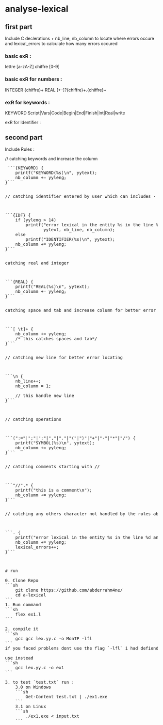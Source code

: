# analyse-lexical

## first part

Include C declerations + nb_line, nb_column to locate where errors occure and lexical_errors to calculate how many errors occured

### basic exR :
lettre [a-zA-Z]
chiffre [0-9]

### basic exR for numbers :
INTEGER {chiffre}+
REAL [+-]?{chiffre}+\.{chiffre}+

### exR for keywords :
KEYWORD Script|Vars|Code|Begin|End|Finish|Int|Real|write

exR for Identifier :

## second part

Include Rules :

// catching keywords and increase the column

<pre> ```{KEYWORD} {
    printf("KEYWORD(%s)\n", yytext);
    nb_column += yyleng;
}``` <pre>

// catching identifier entered by user which can includes - and _ in the middle


<pre>```{IDF} {
    if (yyleng > 14)
        printf("error lexical in the entity %s in the line %d and column %d - must be <= 14 chars\n",
               yytext, nb_line, nb_column);
    else
        printf("IDENTIFIER(%s)\n", yytext);
    nb_column += yyleng;
}```<pre>

catching real and integer


<pre>```{REAL} {
    printf("REAL(%s)\n", yytext);
    nb_column += yyleng;
}```<pre>

catching space and tab and increase column for better error locating


<pre>```[ \t]+ {
    nb_column += yyleng;
    /* this catches spaces and tab*/
}```<pre>

// catching new line for better error locating


<pre>```\n {
    nb_line++;
    nb_column = 1;

    // this handle new line
}```<pre>


// catching operations


<pre>```(":="|";"|":"|","|"."|"("|")"|"+"|"-"|"*"|"/") {
    printf("SYMBOL(%s)\n", yytext);
    nb_column += yyleng;
}```<pre>

// catching comments starting with //


<pre>```"//".* {
    printf("this is a comment\n");
    nb_column += yyleng;
}```<pre>

// catching any others character not handled by the rules above:


<pre>```. {
    printf("error lexical in the entity %s in the line %d and column %d\n", yytext, nb_line, nb_column);
    nb_column += yyleng;
    lexical_errors++;
}```<pre>


# run

0. Clone Repo
```sh
    git clone https://github.com/abderrahm4ne/
    cd a-lexical
```
1. Run command
```sh
    flex ex1.l
```

2. compile it 
```sh
    gcc gcc lex.yy.c -o MonTP -lfl
```
if you faced problems dont use the flag `-lfl` i had defiend yywrap in file

use instead 
```sh
    gcc lex.yy.c -o ex1
```

3. to test `test.txt` run :
    3.0 on Windows 
    ```sh
        Get-Content test.txt | ./ex1.exe
    ```
    3.1 on Linux
    ```sh
        ./ex1.exe < input.txt
    ```
